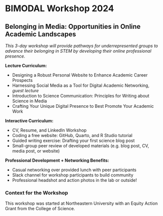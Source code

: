 # BIMODAL Workshop 2024
## Belonging in Media: Opportunities in Online Academic Landscapes

*This 3-day workshop will provide pathways for underrepresented groups to advance their belonging in STEM by developing their online professional presence.*

**Lecture Curriculum:** 
- Designing a Robust Personal Website to Enhance Academic Career Prospects
- Harnessing Social Media as a Tool for Digital Academic Networking, *guest lecture*
- Introduction to Science Communication: Principles for Writing about Science in Media
- Crafting Your Unique Digital Presence to Best Promote Your Academic Work

**Interactive Curriculum:**
- CV, Resume, and LinkedIn Workshop
- Coding a free website: GitHub, Quarto, and R Studio tutorial
- Guided writing exercise: Drafting your first science blog post
- Small-group peer review of developed materials (e.g. blog post, CV, media post, or website)

**Professional Development + Networking Benefits:** 
- Casual networking over provided lunch with peer participants
- Slack channel for workshop participants to build community
- Professional headshot and action photos in the lab or outside!


### Context for the Workshop
This workshop was started at Northeastern University with an Equity Action Grant from the College of Science.
